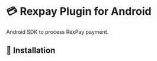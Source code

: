 # :credit_card: Rexpay Plugin for Android

Android SDK to process RexPay payment.

## :rocket: Installation
